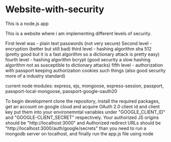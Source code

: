 # Website-with-security
This is a node.js app

This is a website where i am implementing different levels of security.

First level was - plain text passwords (not very secure)
Second level - encryption (better but still bad)
third level - hashing algorithm sha 512 (pretty good but it is a fast algorithm so a dictionary attack is pretty easy)
fourth level - hashing algorithm bcrypt (good security a slow hashing algorithm not as susceptible to dictionary attacks)
fifth level - authorization with passport keeping authorization cookies such things (also good security more of a industry standard)

current node modules: express, ejs, mongoose, express-session, passport, passport-local-mongoose, passport-google-oauth20

To begin development clone the repository, install the required packages, get an account on google cloud and acquire OAuth 2.0 client id and client key put them into your environemntal variables under "GOOGLE_CLIENT_ID" and "GOOGLE-CLIENT_SECRET" respectively. Your authorized JS origins should be "http://localhost:3000" and Authorized redirect URLs should be "http://localhost:3000/auth/google/secrets" than you need to  run a mongodb server on localhost, and finally run the app.js file using node  
